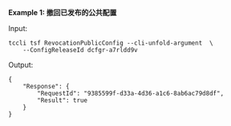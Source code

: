 **Example 1: 撤回已发布的公共配置**



Input: 

```
tccli tsf RevocationPublicConfig --cli-unfold-argument  \
    --ConfigReleaseId dcfgr-a7rldd9v
```

Output: 
```
{
    "Response": {
        "RequestId": "9385599f-d33a-4d36-a1c6-8ab6ac79d8df",
        "Result": true
    }
}
```

